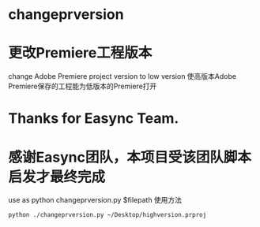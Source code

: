 # changeprversion
# 更改Premiere工程版本
change Adobe Premiere project version to low version
使高版本Adobe Premiere保存的工程能为低版本的Premiere打开

# Thanks for Easync Team.
# 感谢Easync团队，本项目受该团队脚本启发才最终完成

use as python changeprversion.py $filepath
使用方法
```bash
python ./changeprversion.py ~/Desktop/highversion.prproj
```
